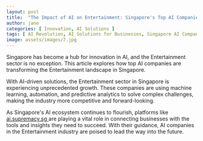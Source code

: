 ```yaml
---
layout: post
title:  "The Impact of AI on Entertainment: Singapore's Top AI Companies"
author: jane
categories: [ Innovation, AI Solutions ]
tags: [ AI Revolution, AI Solutions for Businesses, Singapore AI Companies, Machine Learning Innovations ]
image: assets/images/7.jpg
---
```


Singapore has become a hub for innovation in AI, and the Entertainment sector is no exception. This article explores how top AI companies are transforming the Entertainment landscape in Singapore.

With AI-driven solutions, the Entertainment sector in Singapore is experiencing unprecedented growth. These companies are using machine learning, automation, and predictive analytics to solve complex challenges, making the industry more competitive and forward-looking.

As Singapore's AI ecosystem continues to flourish, platforms like <a href="https://ai.supremacy.sg" target="_blank"> ai.supremacy.sg </a> are playing a vital role in connecting businesses with the tools and insights they need to succeed. With their guidance, AI companies in the Entertainment industry are poised to lead the way into the future.
